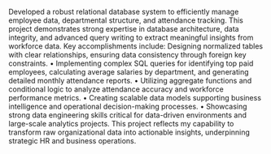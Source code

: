 Developed a robust relational database system to efficiently manage employee data, departmental structure, and attendance tracking. 
This project demonstrates strong expertise in database architecture, data integrity, and advanced query writing to extract meaningful
insights from workforce data. Key accomplishments include:
Designing normalized tables with clear relationships, ensuring data consistency through foreign key constraints.
 • Implementing complex SQL queries for identifying top paid employees, calculating average salaries by department, and generating detailed monthly attendance reports.
 • Utilizing aggregate functions and conditional logic to analyze attendance accuracy and workforce performance metrics.
 • Creating scalable data models supporting business intelligence and operational decision-making processes.
 • Showcasing strong data engineering skills critical for data-driven environments and large-scale analytics projects.
This project reflects my capability to transform raw organizational data into actionable insights, underpinning strategic HR and business operations.
